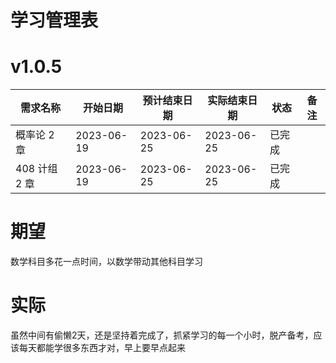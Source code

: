 # 学习管理表

# v1.0.5

| 需求名称      | 开始日期   | 预计结束日期 | 实际结束日期 | 状态   | 备注 |
| ------------- | ---------- | ------------ | ------------ | ------ | ---- |
| 概率论 2 章   | 2023-06-19 | 2023-06-25   | 2023-06-25   | 已完成 |      |
| 408 计组 2 章 | 2023-06-19 | 2023-06-25   | 2023-06-25   | 已完成 |      |

# 期望

数学科目多花一点时间，以数学带动其他科目学习

# 实际

虽然中间有偷懒2天，还是坚持着完成了，抓紧学习的每一个小时，脱产备考，应该每天都能学很多东西才对，早上要早点起来